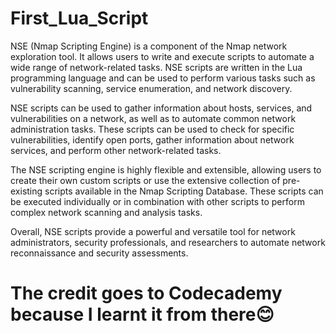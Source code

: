 # First_Lua_Script
NSE (Nmap Scripting Engine) is a component of the Nmap network exploration tool. It allows users to write and execute scripts to automate a wide range of network-related tasks. NSE scripts are written in the Lua programming language and can be used to perform various tasks such as vulnerability scanning, service enumeration, and network discovery.

NSE scripts can be used to gather information about hosts, services, and vulnerabilities on a network, as well as to automate common network administration tasks. These scripts can be used to check for specific vulnerabilities, identify open ports, gather information about network services, and perform other network-related tasks.

The NSE scripting engine is highly flexible and extensible, allowing users to create their own custom scripts or use the extensive collection of pre-existing scripts available in the Nmap Scripting Database. These scripts can be executed individually or in combination with other scripts to perform complex network scanning and analysis tasks.

Overall, NSE scripts provide a powerful and versatile tool for network administrators, security professionals, and researchers to automate network reconnaissance and security assessments.


# The credit goes to Codecademy because I learnt it from there😊
